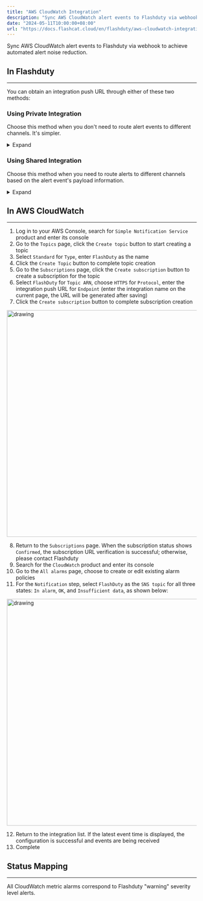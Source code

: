 ```yaml
---
title: "AWS CloudWatch Integration"
description: "Sync AWS CloudWatch alert events to Flashduty via webhook to achieve automated alert noise reduction"
date: "2024-05-11T10:00:00+08:00"
url: "https://docs.flashcat.cloud/en/flashduty/aws-cloudwatch-integration-guide"
---
```


Sync AWS CloudWatch alert events to Flashduty via webhook to achieve automated alert noise reduction.

<div class="hide">

## In Flashduty
---
You can obtain an integration push URL through either of these two methods:

### Using Private Integration

Choose this method when you don't need to route alert events to different channels. It's simpler.

<details>
  <summary>Expand</summary>
  
  1. Go to the Flashduty console, select **Channel**, and enter a specific channel's details page
  2. Select the **Integration** tab, click **Add Integration** to enter the integration page
  3. Choose **AWS CloudWatch** integration, click **Save** to generate a card
  4. Click the generated card to view the **push URL**, copy it for later use, and you're done
  
</details>

### Using Shared Integration

Choose this method when you need to route alerts to different channels based on the alert event's payload information.

<details>
  <summary>Expand</summary>
  
  1. Go to the Flashduty console, select **Integration Center=>Alert Events** to enter the integration selection page
  2. Select **AWS CloudWatch** integration:
        - **Integration Name**: Define a name for this integration
  3. Configure the default route and select the corresponding channel (after the integration is created, you can go to `Route` to configure more routing rules)
  4. Click **Save** and copy the newly generated **push URL** for later use
  5. Done
    
</details>
</div>

## In AWS CloudWatch
---
<div class="md-block">

1. Log in to your AWS Console, search for `Simple Notification Service` product and enter its console
2. Go to the `Topics` page, click the `Create topic` button to start creating a topic
3. Select `Standard` for `Type`, enter `FlashDuty` as the name
4. Click the `Create Topic` button to complete topic creation
5. Go to the `Subscriptions` page, click the `Create subscription` button to create a subscription for the topic
6. Select `FlashDuty` for `Topic ARN`, choose `HTTPS` for `Protocol`, enter the integration push URL for `Endpoint` (enter the integration name on the current page, the URL will be generated after saving)
7. Click the `Create subscription` button to complete subscription creation

<img alt="drawing" width="600" src="https://download.flashcat.cloud/aws-cloudwatch-subscribe.png" />

8. Return to the `Subscriptions` page. When the subscription status shows `Confirmed`, the subscription URL verification is successful; otherwise, please contact Flashduty
9. Search for the `CloudWatch` product and enter its console
10. Go to the `All alarms` page, choose to create or edit existing alarm policies
11. For the `Notification` step, select `FlashDuty` as the `SNS topic` for all three states: `In alarm`, `OK`, and `Insufficient data`, as shown below:

<img alt="drawing" width="600" src="https://download.flashcat.cloud/aws-cloudwatch-alram.png" />

12. Return to the integration list. If the latest event time is displayed, the configuration is successful and events are being received
13. Complete

</div>

## Status Mapping
---
<div class="md-block">
  
All CloudWatch metric alarms correspond to Flashduty "warning" severity level alerts.

</div>
